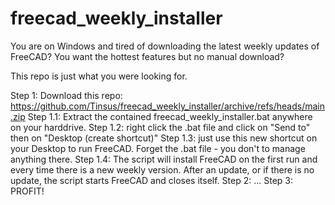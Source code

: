 # freecad_weekly_installer

You are on Windows and tired of downloading the latest weekly updates of FreeCAD? You want the hottest features but no manual download?

This repo is just what you were looking for.


Step 1: Download this repo: https://github.com/Tinsus/freecad_weekly_installer/archive/refs/heads/main.zip
Step 1.1: Extract the contained freecad_weekly_installer.bat anywhere on your harddrive.
Step 1.2: right click the .bat file and click on "Send to" then on "Desktop (create shortcut)"
Step 1.3: just use this new shortcut on your Desktop to run FreeCAD. Forget the .bat file - you don't to manage anything there.
Step 1.4: The script will install FreeCAD on the first run and every time there is a new weekly version. After an update, or if there is no update, the script starts FreeCAD and closes itself.
Step 2: ...
Step 3: PROFIT!
